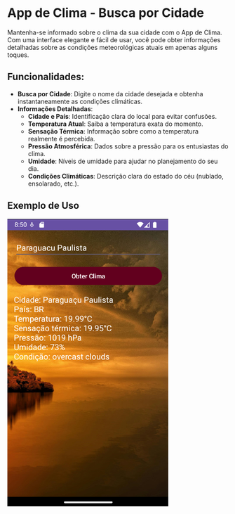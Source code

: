 # App de Clima - Busca por Cidade

Mantenha-se informado sobre o clima da sua cidade com o App de Clima. Com uma interface elegante e fácil de usar, você pode obter informações detalhadas sobre as condições meteorológicas atuais em apenas alguns toques.

## Funcionalidades:

- **Busca por Cidade**: Digite o nome da cidade desejada e obtenha instantaneamente as condições climáticas.
- **Informações Detalhadas**:
  - **Cidade e País**: Identificação clara do local para evitar confusões.
  - **Temperatura Atual**: Saiba a temperatura exata do momento.
  - **Sensação Térmica**: Informação sobre como a temperatura realmente é percebida.
  - **Pressão Atmosférica**: Dados sobre a pressão para os entusiastas do clima.
  - **Umidade**: Níveis de umidade para ajudar no planejamento do seu dia.
  - **Condições Climáticas**: Descrição clara do estado do céu (nublado, ensolarado, etc.).

## Exemplo de Uso

![App de Clima](fotodoapp.png)

